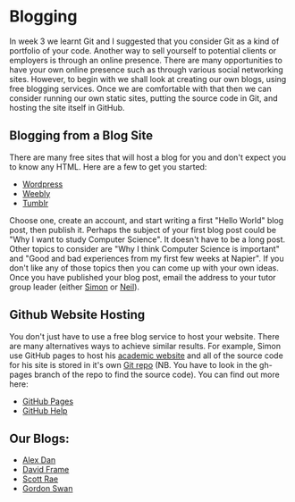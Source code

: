 # Blogging

In week 3 we learnt Git and I suggested that you consider Git as a kind of portfolio of your code. Another way to sell yourself to potential clients or employers is through an online presence. There are many opportunities to have your own online presence such as through various social networking sites. However, to begin with we shall look at creating our own blogs, using free blogging services. Once we are comfortable with that then we can consider running our own static sites, putting the source code in Git, and hosting the site itself in GitHub.

## Blogging from a Blog Site

There are many free sites that will host a blog for you and don't expect you to know any HTML. Here are a few to get you started:

+ [Wordpress](https://wordpress.com/)
+ [Weebly](http://www.weebly.com/)
+ [Tumblr](http://tumblr.com)

Choose one, create an account, and start writing a first "Hello World" blog post, then publish it. Perhaps the subject of your first blog post could be "Why I want to study Computer Science". It doesn't have to be a long post. Other topics to consider are "Why I think Computer Science is important" and "Good and bad experiences from my first few weeks at Napier". If you don't like any of those topics then you can come up with your own ideas. Once you have published your blog post, email the address to your tutor group leader (either [Simon](s.wells@napier.ac.uk) or [Neil](n.urquhart@napier.ac.uk)).

## Github Website Hosting
You don't just have to use a free blog service to host your website. There are many alternatives ways to achieve similar results. For example, Simon use GitHub pages to host his [academic website](http://www.simonwells.org) and all of the source code for his site is stored in it's own [Git repo](https://github.com/siwells/simonwells.org) (NB. You have to look in the gh-pages branch of the repo to find the source code). You can find out more here:

+ [GitHub Pages](https://pages.github.com/)
+ [GitHub Help](https://help.github.com/categories/github-pages-basics/)

## Our Blogs:
+ [Alex Dan](www.tumblr.com/blog/danrazvan)
+ [David Frame](https://df97blog.wordpress.com)
+ [Scott Rae](http://scottcompsci.weebly.com/)
+ [Gordon Swan](http://totaltechnology.tumblr.com/)
